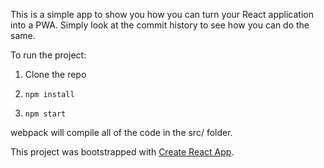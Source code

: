 This is a simple app to show you how you can turn your React application into a PWA.
Simply look at the commit history to see how you can do the same.

To run the project:

1. Clone the repo

2. `npm install`

3. `npm start`

webpack will compile all of the code in the src/ folder.

This project was bootstrapped with [Create React App](https://github.com/facebookincubator/create-react-app).
